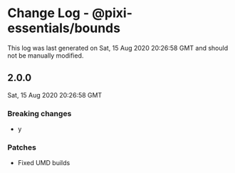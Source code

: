# Change Log - @pixi-essentials/bounds

This log was last generated on Sat, 15 Aug 2020 20:26:58 GMT and should not be manually modified.

## 2.0.0
Sat, 15 Aug 2020 20:26:58 GMT

### Breaking changes

- y

### Patches

- Fixed UMD builds

